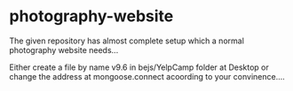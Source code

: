# photography-website
The given repository has almost complete setup which a normal photography website needs...

Either create a file by name v9.6 in bejs/YelpCamp folder at Desktop or change the address at mongoose.connect acoording to your convinence....
